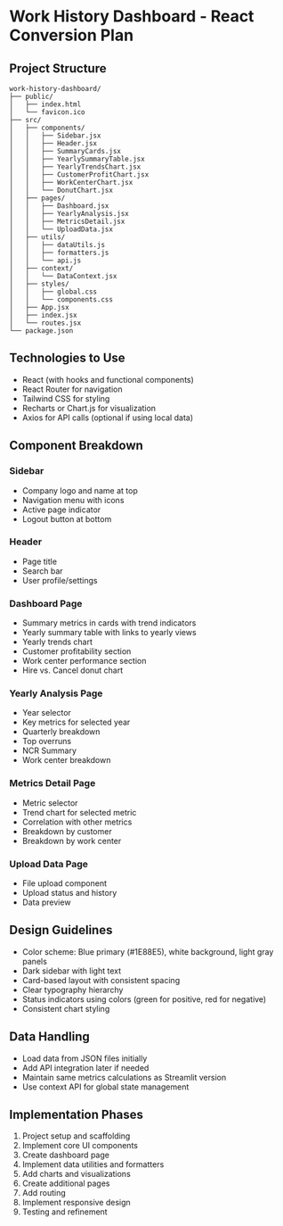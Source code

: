 # Work History Dashboard - React Conversion Plan

## Project Structure
```
work-history-dashboard/
├── public/
│   ├── index.html
│   └── favicon.ico
├── src/
│   ├── components/
│   │   ├── Sidebar.jsx
│   │   ├── Header.jsx
│   │   ├── SummaryCards.jsx
│   │   ├── YearlySummaryTable.jsx
│   │   ├── YearlyTrendsChart.jsx
│   │   ├── CustomerProfitChart.jsx
│   │   ├── WorkCenterChart.jsx
│   │   └── DonutChart.jsx
│   ├── pages/
│   │   ├── Dashboard.jsx
│   │   ├── YearlyAnalysis.jsx
│   │   ├── MetricsDetail.jsx
│   │   └── UploadData.jsx
│   ├── utils/
│   │   ├── dataUtils.js
│   │   ├── formatters.js
│   │   └── api.js
│   ├── context/
│   │   └── DataContext.jsx
│   ├── styles/
│   │   ├── global.css
│   │   └── components.css
│   ├── App.jsx
│   ├── index.jsx
│   └── routes.jsx
└── package.json
```

## Technologies to Use
- React (with hooks and functional components)
- React Router for navigation
- Tailwind CSS for styling
- Recharts or Chart.js for visualization
- Axios for API calls (optional if using local data)

## Component Breakdown

### Sidebar
- Company logo and name at top
- Navigation menu with icons
- Active page indicator
- Logout button at bottom

### Header
- Page title
- Search bar
- User profile/settings

### Dashboard Page
- Summary metrics in cards with trend indicators
- Yearly summary table with links to yearly views
- Yearly trends chart
- Customer profitability section
- Work center performance section
- Hire vs. Cancel donut chart

### Yearly Analysis Page
- Year selector
- Key metrics for selected year
- Quarterly breakdown
- Top overruns
- NCR Summary
- Work center breakdown

### Metrics Detail Page
- Metric selector
- Trend chart for selected metric
- Correlation with other metrics
- Breakdown by customer
- Breakdown by work center

### Upload Data Page
- File upload component
- Upload status and history
- Data preview

## Design Guidelines
- Color scheme: Blue primary (#1E88E5), white background, light gray panels
- Dark sidebar with light text
- Card-based layout with consistent spacing
- Clear typography hierarchy
- Status indicators using colors (green for positive, red for negative)
- Consistent chart styling

## Data Handling
- Load data from JSON files initially
- Add API integration later if needed
- Maintain same metrics calculations as Streamlit version
- Use context API for global state management

## Implementation Phases
1. Project setup and scaffolding
2. Implement core UI components
3. Create dashboard page
4. Implement data utilities and formatters
5. Add charts and visualizations
6. Create additional pages
7. Add routing
8. Implement responsive design
9. Testing and refinement